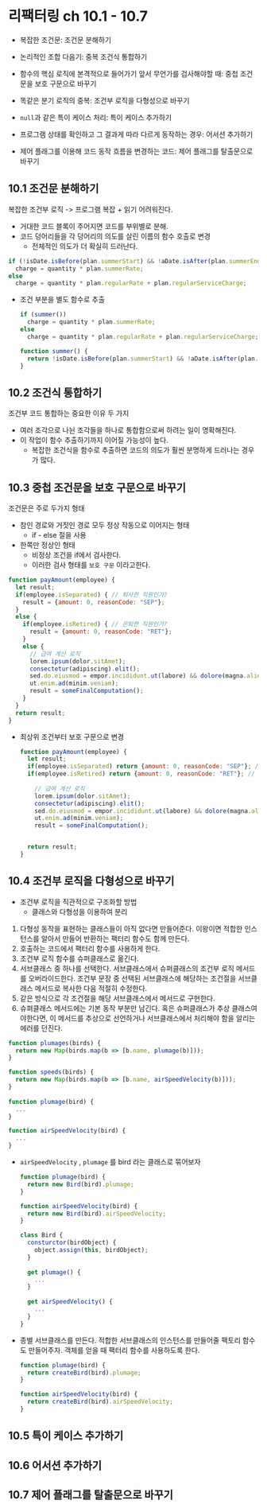 # 리팩터링 ch 10.1 - 10.7

- 복잡한 조건문: 조건문 분해하기

- 논리적인 조합 다음기: 중복 조건식 통합하기

- 함수의 핵심 로직에 본격적으로 들어가기 앞서 무언가를 검사해야할 때: 중첩 조건문을 보호 구문으로 바꾸기
- 똑같은 분기 로직의 중복: 조건부 로직을 다형성으로 바꾸기
- `null`과 같은 특이 케이스 처리: 특이 케이스 추가하기
- 프로그램 상태를 확인하고 그 결과게 따라 다르게 동작하는 경우: 어서션 추가하기
- 제어 플래그를 이용해 코드 동작 흐름을 변경하는 코드: 제어 플래그를 탈출문으로 바꾸기

## 10.1 조건문 분해하기

복잡한 조건부 로직 -> 프로그램 복잡 + 읽기 어려워진다.

- 거대한 코드 블록이 주어지면 코드를 부위별로 분해.
- 코드 덩어리들을 각 덩어리의 의도를 살린 이름의 함수 호출로 변경
  - 전체적인 의도가 더 확실히 드러난다.



```javascript
if (!isDate.isBefore(plan.summerStart) && !aDate.isAfter(plan.summerEnd)) 
  charge = quantity * plan.summerRate;
else 
  charge = quantity * plan.regularRate + plan.regularServiceCharge;
```



- 조건 부분을 별도 함수로 추출

  ```javascript
  if (summer())
  	charge = quantity * plan.summerRate;
  else
    charge = quantity * plan.regularRate + plan.regularServiceCharge;
  
  function summer() {
    return !isDate.isBefore(plan.summerStart) && !aDate.isAfter(plan.summerEnd);
  }
  ```



## 10.2 조건식 통합하기

 조건부 코드 통합하는 중요한 이유 두 가지

- 여러 조각으로 나뉜 조각들을 하나로 통합함으로써 하려는 일이 명확해진다.
- 이 작업이 함수 추출하기까지 이어질 가능성이 높다.
  - 복잡한 조건식을 함수로 추출하면 코드의 의도가 훨씬 분명하게 드러나는 경우가 많다.



## 10.3 중첩 조건문을 보호 구문으로 바꾸기

조건문은 주로 두가지 형태

- 참인 경로와 거짓인 경로 모두 정상 작동으로 이어지는 형태
  - if - else 절을 사용
- 한쪽만 정상인 형태
  - 비정상 조건을 if에서 검사한다.
  - 이러한 검사 형태를 `보호 구문` 이라고한다.

```javascript
function payAmount(employee) {
  let result;
  if(employee.isSeparated) { // 퇴사한 직원인가?
    result = {amount: 0, reasonCode: "SEP"};
  } 
  else {
    if(employee.isRetired) { // 은퇴한 직원인가?
      result = {amount: 0, reasonCode: "RET"};
    }
    else {
      // 급여 계산 로직
      lorem.ipsum(dolor.sitAmet);
      consectetur(adipiscing).elit();
      sed.do.eiusmod = empor.incididunt.ut(labore) && dolore(magna.aliqua);
      ut.enim.ad(minim.veniam);
      result = someFinalComputation();
    }
  }
  return result;
}
```



- 최상위 조건부터 보호 구문으로 변경

  ```javascript
  function payAmount(employee) {
    let result;
    if(employee.isSeparated) return {amount: 0, reasonCode: "SEP"}; // 보호구문으로 변경
    if(employee.isRetired) return {amount: 0, reasonCode: "RET"}; // 보호구문 변경
    
      // 급여 계산 로직
      lorem.ipsum(dolor.sitAmet);
      consectetur(adipiscing).elit();
      sed.do.eiusmod = empor.incididunt.ut(labore) && dolore(magna.aliqua);
      ut.enim.ad(minim.veniam);
      result = someFinalComputation();
  
  
    return result;
  }
  ```



## 10.4 조건부 로직을 다형성으로 바꾸기

- 조건부 로직을 직관적으로 구조화할 방법
  - 클래스와 다형성을 이용하여 분리

1. 다형성 동작을 표현하는 클래스들이 아직 없다면 만들어준다. 이왕이면 적합한 인스턴스를 알아서 만들어 반환하는 팩터리 함수도 함께 만든다.
2. 호출하는 코드에서 팩터리 함수를 사용하게 한다.
3. 조건부 로직 함수를 슈퍼클래스로 옮긴다.
4. 서브클래스 중 하나를 선택한다. 서브클래스에서 슈퍼클래스의 조건부 로직 메서드를 오버라이드한다. 조건부 문장 중 선택된 서브클래스에 해당하는 조건절을 서브클래스 메서드로 복사한 다음 적절히 수정한다.
5. 같은 방식으로 각 조건절을 해당 서브클래스에서 메서드로 구현한다.
6. 슈펴클래스 메서드에는 기본 동작 부분만 남긴다. 혹은 슈퍼클래스가 추상 클래스여야한다면, 이 메서드를 추상으로 선언하거나 서브클래스에서 처리해야 함을 알리는 에러를 던진다. 



```javascript
function plumages(birds) {
  return new Map(birds.map(b => [b.name, plumage(b)]));
}

function speeds(birds) {
  return new Map(birds.map(b => [b.name, airSpeedVelocity(b)]));
}
 
function plumage(bird) {
  ...
}

function airSpeedVelocity(bird) { 
  ...
}
```

- `airSpeedVelocity` , `plumage` 를 bird 라는 클래스로 묶어보자

  ```javascript
  function plumage(bird) {
    return new Bird(bird).plumage;
  }
  
  function airSpeedVelocity(bird) {
    return new Bird(bird).airSpeedVelocity;
  }
  
  class Bird {
    consturctor(birdObject) {
      object.assign(this, birdObject);
    }
    
    get plumage() {
      ...
    }
    
    get airSpeedVelocity() {
      ...
    }
  }

- 종별 서브클래스를 만든다. 적합한 서브클래스의 인스턴스를 만들어줄 팩토리 함수도 만들어주자. 객체를 얻을 때 팩터리 함수를 사용하도록 한다.

  ```javascript
  function plumage(bird) {
    return createBird(bird).plumage;
  }
  
  function airSpeedVelocity(bird) {
    return createBird(bird).airSpeedVelocity;
  }
  ```

  

## 10.5 특이 케이스 추가하기



## 10.6 어서션 추가하기



## 10.7 제어 플래그를 탈출문으로 바꾸기

